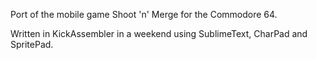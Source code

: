 Port of the mobile game Shoot 'n' Merge for the Commodore 64.

Written in KickAssembler in a weekend using SublimeText, CharPad and SpritePad.
